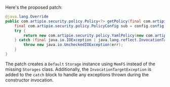 Here's the proposed patch:

```java
@java.lang.Override
public com.artipie.security.policy.Policy<?> getPolicy(final com.artipie.security.policy.PolicyConfig config) {
    final com.artipie.security.policy.PolicyConfig sub = config.config("storage");
    try {
        return new com.artipie.security.policy.YamlPolicy(new com.artipie.asto.blocking.BlockingStorage(new com.artipie.asto.Storage.Default(com.artipie.asto.ext.MemFS.class.getDeclaredConstructor().newInstance()), com.amihaiemil.eoyaml.Yaml.createYamlInput(sub.toString()).readYamlMapping())));
    } catch (final java.io.IOException | java.lang.reflect.InvocationTargetException err) {
        throw new java.io.UncheckedIOException(err);
    }
}
```

The patch creates a `Default` `Storage` instance using `MemFS` instead of the missing `Storages` class. Additionally, the `InvocationTargetException` is added to the `catch` block to handle any exceptions thrown during the constructor invocation.